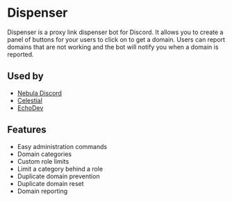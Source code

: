 # Dispenser
Dispenser is a proxy link dispenser bot for Discord. It allows you to create a panel of buttons for your users to click on to get a domain. Users can report domains that are not working and the bot will notify you when a domain is reported. 

## Used by
- [Nebula Discord](https://discord.gg/unblocker)
- [Celestial](https://discord.gg/CGjrTKbFV9)
- [EchoDev](https://discord.gg/3kh0)

## Features

- Easy administration commands
- Domain categories
- Custom role limits
- Limit a category behind a role
- Duplicate domain prevention
- Duplicate domain reset
- Domain reporting


